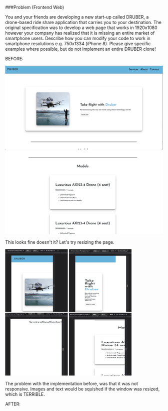 ###Problem (Frontend Web)

You and your friends are developing a new start-up called DRUBER, a drone-based ride share application that carries you to your destination. The original specification was to develop a web page that works in 1920x1080 however your company has realized that it is missing an entire market of smartphone users. Describe how you can modify your code to work in smartphone resolutions e.g. 750x1334 (iPhone 8). Please give specific examples where possible, but do not implement an entire DRUBER clone!

BEFORE:

<img src="./src/images/before1.png"/>
<img src="./src/images/before2.png" style="width: 200px height: 200px">

This looks fine doesn't it? Let's try resizing the page.

<img src="./src/images/before3.png" style="width: 200px; height: 200px;"/>
<img src="./src/images/before4.png" style="width: 200px; height: 200px;"/>
<img src="./src/images/before5.png" style="width: 200px; height: 200px;"/>
<img src="./src/images/before6.png" style="width: 200px; height: 200px;"/>

The problem with the implementation before, was that it was not responsive. Images and text would be squished if the window was resized, which is TERRIBLE. 





AFTER: 